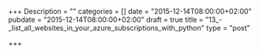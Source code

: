 +++
Description = ""
categories = []
date = "2015-12-14T08:00:00+02:00"
pubdate = "2015-12-14T08:00:00+02:00"
draft = true
title = "13_-_list_all_websites_in_your_azure_subscriptions_with_python"
type = "post"

+++

